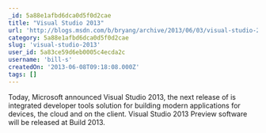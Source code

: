 ```yaml
---
_id: 5a88e1afbd6dca0d5f0d2cae
title: "Visual Studio 2013"
url: 'http://blogs.msdn.com/b/bryang/archive/2013/06/03/visual-studio-2013.aspx'
category: 5a88e1afbd6dca0d5f0d2cae
slug: 'visual-studio-2013'
user_id: 5a83ce59d6eb0005c4ecda2c
username: 'bill-s'
createdOn: '2013-06-08T09:18:08.000Z'
tags: []
---
```


Today, Microsoft announced Visual Studio 2013, the next release of is integrated developer tools solution for building modern applications for devices, the cloud and on the client. Visual Studio 2013 Preview software will be released at Build 2013.
